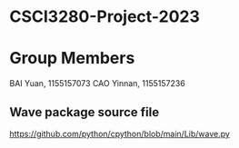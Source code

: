 # CSCI3280-Project-2023

# Group Members

BAI Yuan, 1155157073
CAO Yinnan, 1155157236



## Wave package source file
https://github.com/python/cpython/blob/main/Lib/wave.py
